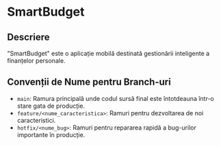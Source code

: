 # SmartBudget

## Descriere
"SmartBudget" este o aplicație mobilă destinată gestionării inteligente a finanțelor personale.

## Convenții de Nume pentru Branch-uri
- `main`: Ramura principală unde codul sursă final este întotdeauna într-o stare gata de producție.
- `feature/<nume_caracteristica>`: Ramuri pentru dezvoltarea de noi caracteristici.
- `hotfix/<nume_bug>`: Ramuri pentru repararea rapidă a bug-urilor importante în producție.

